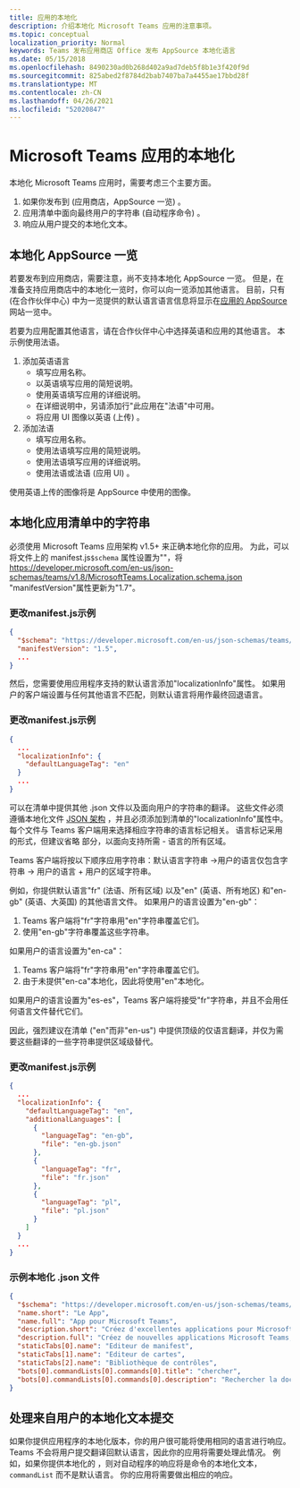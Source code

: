```yaml
---
title: 应用的本地化
description: 介绍本地化 Microsoft Teams 应用的注意事项。
ms.topic: conceptual
localization_priority: Normal
keywords: Teams 发布应用商店 Office 发布 AppSource 本地化语言
ms.date: 05/15/2018
ms.openlocfilehash: 8490230ad0b268d402a9ad7deb5f8b1e3f420f9d
ms.sourcegitcommit: 825abed2f8784d2bab7407ba7a4455ae17bbd28f
ms.translationtype: MT
ms.contentlocale: zh-CN
ms.lasthandoff: 04/26/2021
ms.locfileid: "52020847"
---
```

# <a name="localization-for-microsoft-teams-apps"></a>Microsoft Teams 应用的本地化

本地化 Microsoft Teams 应用时，需要考虑三个主要方面。

1. 如果你发布到 (应用商店，AppSource 一览) 。
1. 应用清单中面向最终用户的字符串 (自动程序命令) 。
1. 响应从用户提交的本地化文本。

## <a name="localizing-your-appsource-listing"></a>本地化 AppSource 一览

若要发布到应用商店，需要注意，尚不支持本地化 AppSource 一览。 但是，在准备支持应用商店中的本地化一览时，你可以向一览添加其他语言。 目前，只有 (在合作伙伴中心) 中为一览提供的默认语言语言信息将显示在[](/office/dev/store/submit-to-appsource-via-partner-center)[应用的 AppSource](https://appsource.microsoft.com/marketplace/apps?product=office%3Bteams&page=1)网站一览中。

若要为应用配置其他语言，请在合作伙伴中心[](/office/dev/store/submit-to-appsource-via-partner-center)中选择英语和应用的其他语言。 本示例使用法语。

1. 添加英语语言
    * 填写应用名称。
    * 以英语填写应用的简短说明。
    * 使用英语填写应用的详细说明。
    * 在详细说明中，另请添加行"此应用在"法语"中可用。
    * 将应用 UI 图像以英语 (上传) 。
2. 添加法语
    * 填写应用名称。
    * 使用法语填写应用的简短说明。
    * 使用法语填写应用的详细说明。
    * 使用法语或法语 (应用 UI) 。

使用英语上传的图像将是 AppSource 中使用的图像。

## <a name="localizing-the-strings-in-your-app-manifest"></a>本地化应用清单中的字符串

必须使用 Microsoft Teams 应用架构 v1.5+ 来正确本地化你的应用。 为此，可以将文件上的 manifest.js`$schema` 属性设置为""，将 https://developer.microsoft.com/en-us/json-schemas/teams/v1.8/MicrosoftTeams.Localization.schema.json "manifestVersion"属性更新为"1.7"。

### <a name="example-manifestjson-change"></a>更改manifest.js示例

```json
{
  "$schema": "https://developer.microsoft.com/en-us/json-schemas/teams/v1.8/MicrosoftTeams.Localization.schema.json",
  "manifestVersion": "1.5",
  ...
}
```

然后，您需要使用应用程序支持的默认语言添加"localizationInfo"属性。 如果用户的客户端设置与任何其他语言不匹配，则默认语言将用作最终回退语言。

### <a name="example-manifestjson-change"></a>更改manifest.js示例

```json
{
  ...
  "localizationInfo": {
    "defaultLanguageTag": "en"
  }
  ...
}
```

可以在清单中提供其他 .json 文件以及面向用户的字符串的翻译。 这些文件必须遵循本地化文件 [JSON 架构](../../resources/schema/localization-schema.md) ，并且必须添加到清单的"localizationInfo"属性中。 每个文件与 Teams 客户端用来选择相应字符串的语言标记相关。 语言标记采用 的形式，但建议省略 部分，以面向支持所需 <language> - <region> <region> 语言的所有区域。

Teams 客户端将按以下顺序应用字符串：默认语言字符串 ->用户的语言仅包含字符串 -> 用户的语言 + 用户的区域字符串。

例如，你提供默认语言"fr" (法语、所有区域) 以及"en" (英语、所有地区) 和"en-gb" (英语、大英国) 的其他语言文件。 如果用户的语言设置为"en-gb"：

1. Teams 客户端将"fr"字符串用"en"字符串覆盖它们。
2. 使用"en-gb"字符串覆盖这些字符串。

如果用户的语言设置为"en-ca"： 

1. Teams 客户端将"fr"字符串用"en"字符串覆盖它们。
2. 由于未提供"en-ca"本地化，因此将使用"en"本地化。

如果用户的语言设置为"es-es"，Teams 客户端将接受"fr"字符串，并且不会用任何语言文件替代它们。

因此，强烈建议在清单 ("en"而非"en-us") 中提供顶级的仅语言翻译，并仅为需要这些翻译的一些字符串提供区域级替代。

### <a name="example-manifestjson-change"></a>更改manifest.js示例

```json
{
  ...
  "localizationInfo": {
    "defaultLanguageTag": "en",
    "additionalLanguages": [
      {
        "languageTag": "en-gb",
        "file": "en-gb.json"
      },
      {
        "languageTag": "fr",
        "file": "fr.json"
      },
      {
        "languageTag": "pl",
        "file": "pl.json"
      }
    ]
  }
  ...
}
```

### <a name="example-localization-json-file"></a>示例本地化 .json 文件

```json
{
  "$schema": "https://developer.microsoft.com/en-us/json-schemas/teams/v1.8/MicrosoftTeams.Localization.schema.json",
  "name.short": "Le App",
  "name.full": "App pour Microsoft Teams",
  "description.short": "Créez d'excellentes applications pour Microsoft Teams avec App.",
  "description.full": "Créez de nouvelles applications Microsoft Teams, concevez et prévisualisez des cartes bot, et explorez la documentation avec App.",
  "staticTabs[0].name": "Editeur de manifest",
  "staticTabs[1].name": "Editeur de cartes",
  "staticTabs[2].name": "Bibliothèque de contrôles",
  "bots[0].commandLists[0].commands[0].title": "chercher",
  "bots[0].commandLists[0].commands[0].description": "Rechercher la documentation Teams pertinente"
}
```

## <a name="handling-localized-text-submissions-from-your-users"></a>处理来自用户的本地化文本提交

如果你提供应用程序的本地化版本，你的用户很可能将使用相同的语言进行响应。 Teams 不会将用户提交翻译回默认语言，因此你的应用将需要处理此情况。 例如，如果你提供本地化的 ，则对自动程序的响应将是命令的本地化文本， `commandList` 而不是默认语言。 你的应用将需要做出相应的响应。
